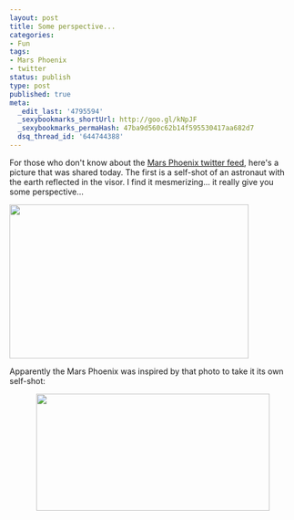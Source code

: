```yaml
---
layout: post
title: Some perspective...
categories:
- Fun
tags:
- Mars Phoenix
- twitter
status: publish
type: post
published: true
meta:
  _edit_last: '4795594'
  _sexybookmarks_shortUrl: http://goo.gl/kNpJF
  _sexybookmarks_permaHash: 47ba9d560c62b14f595530417aa682d7
  dsq_thread_id: '644744388'
---
```

For those who don't know about the <a href="http://twitter.com/MarsPhoenix">Mars Phoenix twitter feed</a>, here's a picture that was shared today. <!--more-->The first is a self-shot of an astronaut with the earth reflected in the visor. I find it mesmerizing... it really give you some perspective...
<p style="text-align:left;"><a href="http://twitpic.com/cy2t"><img class="aligncenter" title="Self-shot astronaut" src="http://s3.amazonaws.com/twitpic/photos/large/604037.jpg?AWSAccessKeyId=0ZRYP5X5F6FSMBCCSE82&amp;Expires=1222270846&amp;Signature=M0bEhveqrRCHOnRul3dQEQ6hsVw%3D" alt="" width="420" height="270" /></a></p>
<p style="text-align:left;">Apparently the Mars Phoenix was inspired by that photo to take it its own self-shot:</p>
<p style="text-align:center;"><a href="http://twitpic.com/cy34"><img class="aligncenter" title="Self-shot MarsPhoenix" src="http://s3.amazonaws.com/twitpic/photos/full/604048.jpg?AWSAccessKeyId=0ZRYP5X5F6FSMBCCSE82&amp;Expires=1222270880&amp;Signature=eDBupXN8%2BJFZBaaWRGYf4ZnSH94%3D" alt="" width="410" height="205" /></a></p>
